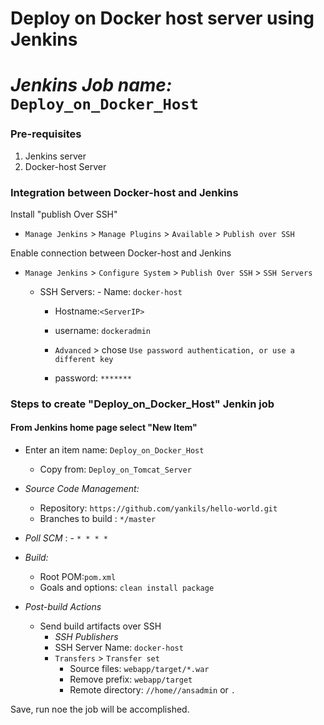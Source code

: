 # Deploy on Docker host server using Jenkins 
# *Jenkins Job name:* `Deploy_on_Docker_Host`

### Pre-requisites

1. Jenkins server 
1. Docker-host Server 

### Integration between Docker-host and Jenkins

Install "publish Over SSH"
 - `Manage Jenkins` > `Manage Plugins` > `Available` > `Publish over SSH`

Enable connection between Docker-host and Jenkins

- `Manage Jenkins` > `Configure System` > `Publish Over SSH` > `SSH Servers` 

	- SSH Servers:
                - Name: `docker-host`
		- Hostname:`<ServerIP>`
		- username: `dockeradmin`
               
       -  `Advanced` > chose `Use password authentication, or use a different key`
		 - password: `*******`
 
### Steps to create "Deploy_on_Docker_Host" Jenkin job
 #### From Jenkins home page select "New Item"
   - Enter an item name: `Deploy_on_Docker_Host`
     - Copy from: `Deploy_on_Tomcat_Server`
     
   - *Source Code Management:*
      - Repository: `https://github.com/yankils/hello-world.git`
      - Branches to build : `*/master`  
   - *Poll SCM* :      - `* * * *`

   - *Build:*
     - Root POM:`pom.xml`
     - Goals and options: `clean install package`

 - *Post-build Actions*
   - Send build artifacts over SSH
     - *SSH Publishers*
      - SSH Server Name: `docker-host`
       - `Transfers` >  `Transfer set`
            - Source files: `webapp/target/*.war`
	       - Remove prefix: `webapp/target`
	       - Remote directory: `//home//ansadmin` or `.`
	 

Save, run noe the job will be accomplished.
